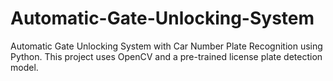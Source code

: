 # Automatic-Gate-Unlocking-System
Automatic Gate Unlocking System with Car Number Plate Recognition using Python. This project uses OpenCV and a pre-trained license plate detection model.
